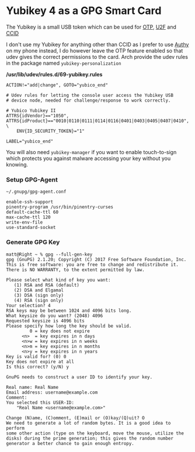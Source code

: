 # Yubikey 4 as a GPG Smart Card

The Yubikey is a small USB token which can be used for [OTP](https://en.wikipedia.org/wiki/One-time_password), [U2F](https://en.wikipedia.org/wiki/Universal_2nd_Factor) and [CCID](https://en.wikipedia.org/wiki/CCID_(protocol))

I don't use my Yubikey for anything other than CCID as I prefer to use [Authy](https://play.google.com/store/apps/details?id=com.authy.authy) on my phone instead, I do however leave the OTP feature enabled so that udev gives the correct permissions to the card.
Arch provide the udev rules in the package named `yubikey-personalization`

**/usr/lib/udev/rules.d/69-yubikey.rules**
```
ACTION!="add|change", GOTO="yubico_end"

# Udev rules for letting the console user access the Yubikey USB
# device node, needed for challenge/response to work correctly.

# Yubico Yubikey II
ATTRS{idVendor}=="1050", ATTRS{idProduct}=="0010|0110|0111|0114|0116|0401|0403|0405|0407|0410", \
    ENV{ID_SECURITY_TOKEN}="1"

LABEL="yubico_end"
```

You will also need `yubikey-manager` if you want to enable touch-to-sign which protects you against malware accessing your key without you knowing.

### Setup GPG-Agent
`~/.gnupg/gpg-agent.conf`
```
enable-ssh-support
pinentry-program /usr/bin/pinentry-curses
default-cache-ttl 60
max-cache-ttl 120
write-env-file
use-standard-socket
```

### Generate GPG Key
```
matt@Right ~ % gpg --full-gen-key
gpg (GnuPG) 2.1.20; Copyright (C) 2017 Free Software Foundation, Inc.
This is free software: you are free to change and redistribute it.
There is NO WARRANTY, to the extent permitted by law.

Please select what kind of key you want:
   (1) RSA and RSA (default)
   (2) DSA and Elgamal
   (3) DSA (sign only)
   (4) RSA (sign only)
Your selection? 4
RSA keys may be between 1024 and 4096 bits long.
What keysize do you want? (2048) 4096
Requested keysize is 4096 bits
Please specify how long the key should be valid.
         0 = key does not expire
      <n>  = key expires in n days
      <n>w = key expires in n weeks
      <n>m = key expires in n months
      <n>y = key expires in n years
Key is valid for? (0) 0
Key does not expire at all
Is this correct? (y/N) y

GnuPG needs to construct a user ID to identify your key.

Real name: Real Name
Email address: username@example.com
Comment: 
You selected this USER-ID:
    "Real Name <username@example.com>"

Change (N)ame, (C)omment, (E)mail or (O)kay/(Q)uit? O
We need to generate a lot of random bytes. It is a good idea to perform
some other action (type on the keyboard, move the mouse, utilize the
disks) during the prime generation; this gives the random number
generator a better chance to gain enough entropy.
```


